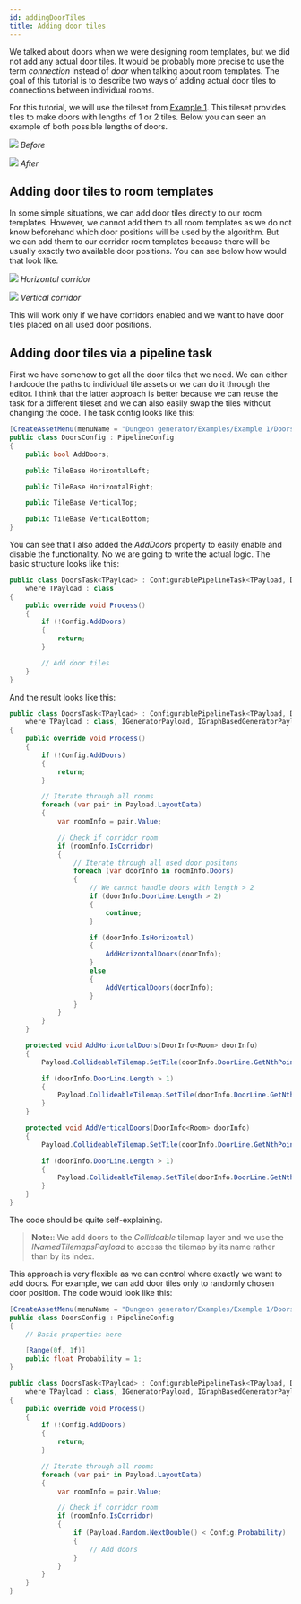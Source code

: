 ```yaml
---
id: addingDoorTiles
title: Adding door tiles
---
```


We talked about doors when we were designing room templates, but we did not add any actual door tiles. It would be probably more precise to use the term *connection* instead of *door* when talking about room templates. The goal of this tutorial is to describe two ways of adding actual door tiles to connections between individual rooms.

For this tutorial, we will use the tileset from [Example 1](example1.md). This tileset provides tiles to make doors with lengths of 1 or 2 tiles. Below you can seen an example of both possible lengths of doors.

<div class="two-columns">
<div>

![](assets/adding_door_tiles_before.png)
*Before*

</div>

<div>

![](assets/adding_door_tiles_after.png)
*After*

</div>
</div>

## Adding door tiles to room templates

In some simple situations, we can add door tiles directly to our room templates. However, we cannot add them to all room templates as we do not know beforehand which door positions will be used by the algorithm. But we can add them to our corridor room templates because there will be usually exactly two available door positions. You can see below how would that look like.

<div class="two-columns">
<div>

![](assets/corridor_with_doors_hor.png)
*Horizontal corridor*

</div>

<div>

![](assets/corridor_with_doors_ver.png)
*Vertical corridor*

</div>
</div>

This will work only if we have corridors enabled and we want to have door tiles placed on all used door positions.

## Adding door tiles via a pipeline task

First we have somehow to get all the door tiles that we need. We can either hardcode the paths to individual tile assets or we can do it through the editor. I think that the latter approach is better because we can reuse the task for a different tileset and we can also easily swap the tiles without changing the code. The task config looks like this:

```csharp
[CreateAssetMenu(menuName = "Dungeon generator/Examples/Example 1/Doors task", fileName = "DoorsTask")]
public class DoorsConfig : PipelineConfig
{
    public bool AddDoors;

    public TileBase HorizontalLeft;

    public TileBase HorizontalRight;

    public TileBase VerticalTop;

    public TileBase VerticalBottom;
}
```

You can see that I also added the *AddDoors* property to easily enable and disable the functionality. No we are going to write the actual logic. The basic structure looks like this:

```csharp
public class DoorsTask<TPayload> : ConfigurablePipelineTask<TPayload, DoorsConfig> 
    where TPayload : class
{
    public override void Process()
    {
        if (!Config.AddDoors)
        {
            return;
        }

        // Add door tiles
    }
}
```

And the result looks like this:

```csharp
public class DoorsTask<TPayload> : ConfigurablePipelineTask<TPayload, DoorsConfig> 
    where TPayload : class, IGeneratorPayload, IGraphBasedGeneratorPayload, INamedTilemapsPayload
{
    public override void Process()
    {
        if (!Config.AddDoors)
        {
            return;
        }

        // Iterate through all rooms
        foreach (var pair in Payload.LayoutData)
        {
            var roomInfo = pair.Value;

            // Check if corridor room
            if (roomInfo.IsCorridor)
            {
                // Iterate through all used door positons
                foreach (var doorInfo in roomInfo.Doors)
                {
                    // We cannot handle doors with length > 2
                    if (doorInfo.DoorLine.Length > 2)
                    {
                        continue;
                    }

                    if (doorInfo.IsHorizontal)
                    {
                        AddHorizontalDoors(doorInfo);
                    }
                    else
                    {
                        AddVerticalDoors(doorInfo);
                    }
                }
            }
        }
    }

    protected void AddHorizontalDoors(DoorInfo<Room> doorInfo)
    {
        Payload.CollideableTilemap.SetTile(doorInfo.DoorLine.GetNthPoint(0), Config.HorizontalLeft);

        if (doorInfo.DoorLine.Length > 1)
        {
            Payload.CollideableTilemap.SetTile(doorInfo.DoorLine.GetNthPoint(1), Config.HorizontalRight);
        }
    }

    protected void AddVerticalDoors(DoorInfo<Room> doorInfo)
    {
        Payload.CollideableTilemap.SetTile(doorInfo.DoorLine.GetNthPoint(0), Config.VerticalBottom);

        if (doorInfo.DoorLine.Length > 1)
        {
            Payload.CollideableTilemap.SetTile(doorInfo.DoorLine.GetNthPoint(1), Config.VerticalTop);
        }
    }
}
```

The code should be quite self-explaining.

> **Note:**: We add doors to the *Collideable* tilemap layer and we use the *INamedTilemapsPayload* to access the tilemap by its name rather than by its index.

This approach is very flexible as we can control where exactly we want to add doors. For example, we can add door tiles only to randomly chosen door position. The code would look like this:

```csharp
[CreateAssetMenu(menuName = "Dungeon generator/Examples/Example 1/Doors task", fileName = "DoorsTask")]
public class DoorsConfig : PipelineConfig
{
    // Basic properties here

    [Range(0f, 1f)]
    public float Probability = 1;
}

public class DoorsTask<TPayload> : ConfigurablePipelineTask<TPayload, DoorsConfig> 
    where TPayload : class, IGeneratorPayload, IGraphBasedGeneratorPayload, INamedTilemapsPayload, IRandomGeneratorPayload
{
    public override void Process()
    {
        if (!Config.AddDoors)
        {
            return;
        }

        // Iterate through all rooms
        foreach (var pair in Payload.LayoutData)
        {
            var roomInfo = pair.Value;

            // Check if corridor room
            if (roomInfo.IsCorridor)
            {
                if (Payload.Random.NextDouble() < Config.Probability)
                {
                    // Add doors
                }
            }
        }
    }
}
```